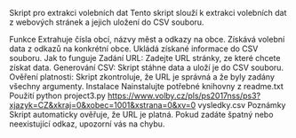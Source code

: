 Skript pro extrakci volebních dat
Tento skript slouží k extrakci volebních dat z webových stránek a jejich uložení do CSV souboru.

Funkce
Extrahuje čísla obcí, názvy měst a odkazy na obce.
Získává volební data z odkazů na konkrétní obce.
Ukládá získané informace do CSV souboru.
Jak to funguje
Zadání URL: Zadejte URL stránky, ze které chcete získat data.
Generování CSV: Skript stáhne data a uloží je do CSV souboru.
Ověření platnosti: Skript zkontroluje, že URL je správná a že byly zadány všechny argumenty.
Instalace
Nainstalujte potřebné knihovny z readme.txt
Použití
python project3.py https://www.volby.cz/pls/ps2017nss/ps3?xjazyk=CZ&xkraj=0&xobec=1001&xstrana=0&xv=0  vysledky.csv
Poznámky
Skript automaticky ověřuje, že URL je platná. Pokud zadáte špatný nebo neexistující odkaz, upozorní vás na chybu.

